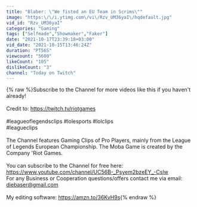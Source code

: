 ```yaml
---
title: "Blaber: \"We fisted an EU Team in Scrims\""
image: "https:\/\/i.ytimg.com\/vi\/Rzv_UM36yaI\/hqdefault.jpg"
vid_id: "Rzv_UM36yaI"
categories: "Gaming"
tags: ["Selfmade","Showmaker","Faker"]
date: "2021-10-17T23:39:18+03:00"
vid_date: "2021-10-15T13:46:24Z"
duration: "PT56S"
viewcount: "5600"
likeCount: "105"
dislikeCount: "3"
channel: "Today on Twitch"
---
```

{% raw %}Subscribe to the Channel for more videos like this if you haven't already!<br /><br />Credit to: <a rel="nofollow" target="blank" href="https://twitch.tv/riotgames">https://twitch.tv/riotgames</a><br /><br /> #leagueoflegendsclips #lolesports #lolclips<br />#leagueclips<br /><br />The Channel features Gaming Clips of Pro Players, mainly from the League of Legends European Championship. The Moba Game is created by the Company 'Riot Games.<br /><br />You can subscribe to the Channel for free here: <a rel="nofollow" target="blank" href="https://www.youtube.com/channel/UC56B-_Psyem2bzeEY_-Cslw">https://www.youtube.com/channel/UC56B-_Psyem2bzeEY_-Cslw</a><br />For any Business or Cooperation questions/offers contact me via email:<br />diebaser@gmail.com<br /><br />My editing software: <a rel="nofollow" target="blank" href="https://amzn.to/36KvH9s">https://amzn.to/36KvH9s</a>{% endraw %}
